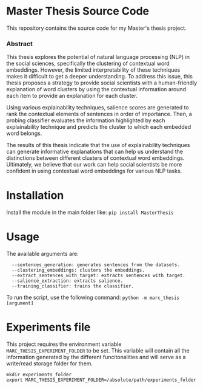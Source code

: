 # Master Thesis Source Code
This repository contains the source code for my Master's thesis project.

### Abstract
This thesis explores the potential of natural language processing (NLP) in the social sciences, specifically the clustering of contextual word embeddings. However, the limited interpretability of these techniques makes it difficult to get a deeper understanding. To address this issue, this thesis proposes a strategy to provide social scientists with a human-friendly explanation of word clusters by using the contextual information around each item to provide an explanation for each cluster.

Using various explainability techniques, salience scores are generated to rank the contextual elements of sentences in order of importance. Then, a probing classifier evaluates the information highlighted by each explainability technique and predicts the cluster to which each embedded word belongs.

The results of this thesis indicate that the use of explainability techniques can generate informative explanations that can help us understand the 
distinctions between different clusters of contextual word embeddings. Ultimately, we believe that our work can help social scientists be more confident in using contextual word embeddings for various NLP tasks.

# Installation
Install the module in the main folder like:
```pip install MasterThesis```

# Usage
The available arguments are:

```
  --sentences_generation: generates sentences from the datasets.
  --clustering_embeddings: clusters the embeddings.
  --extract_sentences_with_target: extracts sentences with target.
  --salience_extraction: extracts salience.
  --training_classifier: trains the classifier.
```

To run the script, use the following command:
`python -m marc_thesis [argument]`

# Experiments file
This project requires the environment variable `MARC_THESIS_EXPERIMENT_FOLDER` to be set. This variable will contain all the information generated by the different funcitonalities and will serve as a write/read storage folder for them.
```
mkdir experiments_folder
export MARC_THESIS_EXPERIMENT_FOLDER=/absolute/path/experiments_folder
```

